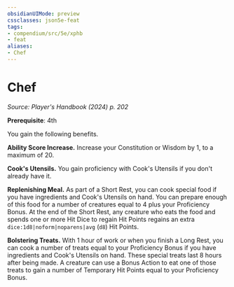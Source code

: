 ```yaml
---
obsidianUIMode: preview
cssclasses: json5e-feat
tags:
- compendium/src/5e/xphb
- feat
aliases:
- Chef
---
```

# Chef
*Source: Player's Handbook (2024) p. 202*  

**Prerequisite**: 4th

You gain the following benefits.

**Ability Score Increase.** Increase your Constitution or Wisdom by 1, to a maximum of 20.

**Cook's Utensils.** You gain proficiency with Cook's Utensils if you don't already have it.

**Replenishing Meal.** As part of a Short Rest, you can cook special food if you have ingredients and Cook's Utensils on hand. You can prepare enough of this food for a number of creatures equal to 4 plus your Proficiency Bonus. At the end of the Short Rest, any creature who eats the food and spends one or more Hit Dice to regain Hit Points regains an extra `dice:1d8|noform|noparens|avg` (`d8`) Hit Points.

**Bolstering Treats.** With 1 hour of work or when you finish a Long Rest, you can cook a number of treats equal to your Proficiency Bonus if you have ingredients and Cook's Utensils on hand. These special treats last 8 hours after being made. A creature can use a Bonus Action to eat one of those treats to gain a number of Temporary Hit Points equal to your Proficiency Bonus.